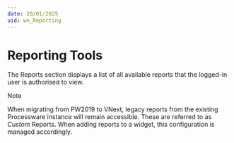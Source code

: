 ```yaml
---
date: 20/01/2025
uid: wn_Reporting
---
```

# Reporting Tools

The Reports section displays a list of all available reports that the logged-in user is authorised to view.

> [!NOTE]
> When migrating from PW2019 to VNext, legacy reports from the existing Processware instance will remain accessible. These are referred to as *Custom* Reports. When adding reports to a widget, this configuration is managed accordingly.
